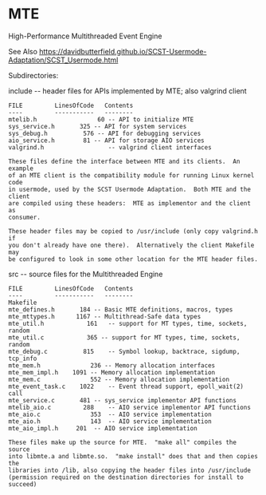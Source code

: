 # MTE
High-Performance Multithreaded Event Engine

See Also https://davidbutterfield.github.io/SCST-Usermode-Adaptation/SCST_Usermode.html

Subdirectories:

 include -- header files for APIs implemented by MTE; also valgrind client

    FILE	     LinesOfCode   Contents
    ----	     -----------   --------
    mtelib.h		         60 -- API to initialize MTE
    sys_service.h	    325	-- API for system services
    sys_debug.h		     576 -- API for debugging services
    aio_service.h	     81	-- API for storage AIO services
    valgrind.h		         	-- valgrind client interfaces

    These files define the interface between MTE and its clients.  An example
    of an MTE client is the compatibility module for running Linux kernel code
    in usermode, used by the SCST Usermode Adaptation.  Both MTE and the client
    are compiled using these headers:  MTE as implementor and the client as
    consumer.

    These header files may be copied to /usr/include (only copy valgrind.h if
    you don't already have one there).  Alternatively the client Makefile may
    be configured to look in some other location for the MTE header files.

 src -- source files for the Multithreaded Engine

    FILE	     LinesOfCode   Contents
    ----	     -----------   --------
    Makefile
    mte_defines.h	    184 -- Basic MTE definitions, macros, types
    mte_mttypes.h	   1167 -- Multithread-Safe data types
    mte_util.h		      161	-- support for MT types, time, sockets, random
    mte_util.c		      365 -- support for MT types, time, sockets, random
    mte_debug.c		     815	-- Symbol lookup, backtrace, sigdump, tcp_info
    mte_mem.h		       236 -- Memory allocation interfaces
    mte_mem_impl.h	  1091 -- Memory allocation implementation
    mte_mem.c		       552 -- Memory allocation implementation
    mte_event_task.c	1022	-- Event thread support, epoll_wait(2) call
    mte_service.c	    481	-- sys_service implementor API functions
    mtelib_aio.c	     288	-- AIO service implementor API functions
    mte_aio.c		       353	-- AIO service implementation
    mte_aio.h		       143	-- AIO service implementation
    mte_aio_impl.h	   201	-- AIO service implementation

    These files make up the source for MTE.  "make all" compiles the source
    into libmte.a and libmte.so.  "make install" does that and then copies the
    libraries into /lib, also copying the header files into /usr/include
    (permission required on the destination directories for install to succeed)

